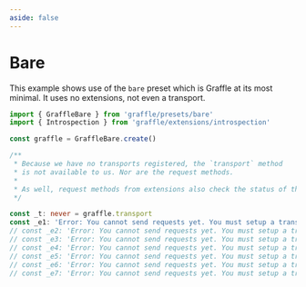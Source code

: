 ```yaml
---
aside: false
---
```


# Bare

This example shows use of the `bare` preset which is Graffle at
its most minimal. It uses no extensions, not even a transport.

<!-- dprint-ignore-start -->
```ts twoslash
import { GraffleBare } from 'graffle/presets/bare'
import { Introspection } from 'graffle/extensions/introspection'

const graffle = GraffleBare.create()

/**
 * Because we have no transports registered, the `transport` method
 * is not available to us. Nor are the request methods.
 *
 * As well, request methods from extensions also check the status of the transport.
 */

const _t: never = graffle.transport
const _e1: 'Error: You cannot send requests yet. You must setup a transport.' = graffle.gql
// const _e2: 'Error: You cannot send requests yet. You must setup a transport.' = graffle.document
// const _e3: 'Error: You cannot send requests yet. You must setup a transport.' = graffle.query.$batch
// const _e4: 'Error: You cannot send requests yet. You must setup a transport.' = graffle.query.id
// const _e5: 'Error: You cannot send requests yet. You must setup a transport.' = graffle.mutation.$batch
// const _e6: 'Error: You cannot send requests yet. You must setup a transport.' = graffle.mutation.id
// const _e7: 'Error: You cannot send requests yet. You must setup a transport.' = graffle.use(Introspection()).introspect
```
<!-- dprint-ignore-end -->
